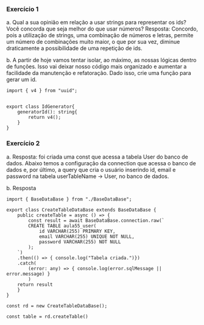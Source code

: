 ### Exercício 1
a. Qual a sua opinião em relação a usar strings para representar os ids? Você concorda que seja melhor do que usar números?
Resposta: Concordo, pois a utilização de strings, uma combinação de números e letras, permite um número de combinações muito maior, o que por sua vez, diminue draticamente a possibilidade de uma repetição de ids.

b. A partir de hoje vamos tentar isolar, ao máximo, as nossas lógicas dentro de funções. Isso vai deixar nosso código mais organizado e aumentar a facilidade da manutenção e refatoração. Dado isso, crie uma função para gerar um id. 
```
import { v4 } from "uuid";


export class IdGenerator{
    generatorId(): string{
        return v4();
    }
}
```

### Exercício 2
a. Resposta: foi criada uma const que acessa a tabela User do banco de dados. Abaixo temos a configuração da connection que acessa o banco de dados e, por último, a query que cria o usuário inserindo id, email e password na tabela userTableName -> User, no banco de dados. 


b. Resposta 
```
import { BaseDataBase } from "./BaseDataBase";

export class CreateTableDataBase extends BaseDataBase {
    public createTable = async () => {
        const result = await BaseDataBase.connection.raw(`
        CREATE TABLE aula55_user(
            id VARCHAR(255) PRIMARY KEY,
            email VARCHAR(255) UNIQUE NOT NULL,
            password VARCHAR(255) NOT NULL
        );
    `)
    .then(() => { console.log("Tabela criada.")})
    .catch(
        (error: any) => { console.log(error.sqlMessage || error.message) }
        )
    return result
    } 
}

const rd = new CreateTableDataBase();

const table = rd.createTable()

```
